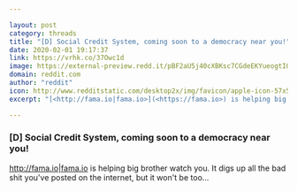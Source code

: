 ```yaml
---

layout: post
category: threads
title: "[D] Social Credit System, coming soon to a democracy near you!"
date: 2020-02-01 19:17:37
link: https://vrhk.co/37Owc1d
image: https://external-preview.redd.it/pBF2aU5j40cXBKsc7CGdeEKYueogtIQZBVJh5RwcEuw.jpg?width=1200&height=628.272251309&auto=webp&s=dd426fa50a0fb709bf49660f4995815bed1b8696
domain: reddit.com
author: "reddit"
icon: http://www.redditstatic.com/desktop2x/img/favicon/apple-icon-57x57.png
excerpt: "[<http://fama.io|fama.io>](<https://fama.io>) is helping big brother watch you. It digs up all the bad shit you've posted on the internet, but it won't be too..."

---
```


### [D] Social Credit System, coming soon to a democracy near you!

[<http://fama.io|fama.io>](<https://fama.io>) is helping big brother watch you. It digs up all the bad shit you've posted on the internet, but it won't be too...